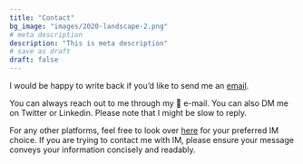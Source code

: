 ```yaml
---
title: "Contact"
bg_image: "images/2020-landscape-2.png"
# meta description
description: "This is meta description"
# save as draft
draft: false
---
```


I would be happy to write back if you’d like to send me an [email](mailto:bibhutibhushansaha2000@gmail.com).

You can always reach out to me through my 📧 e-mail. You can also DM me on Twitter or Linkedin. Please note that I might be slow to reply.



For any other platforms, feel free to look over [here](mailto:bibhutibhushansaha2000@gmail.com) for your preferred IM choice. If you are trying to contact me with IM, please ensure your message conveys your information concisely and readably.
